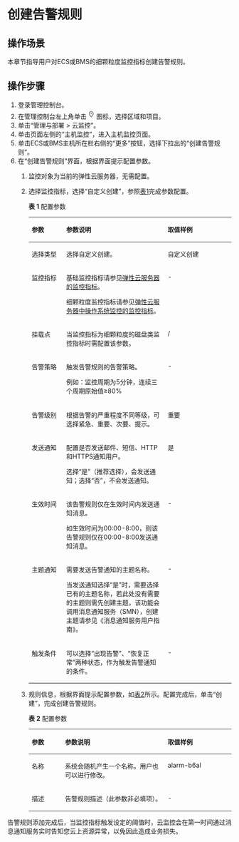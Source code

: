 # 创建告警规则<a name="ZH-CN_TOPIC_0093338830"></a>

## 操作场景<a name="section66211028816"></a>

本章节指导用户对ECS或BMS的细颗粒度监控指标创建告警规则。

## 操作步骤<a name="section1754824010510"></a>

1.  登录管理控制台。
2.  在管理控制台左上角单击![](figures/icon-region.png)图标，选择区域和项目。
3.  单击“管理与部署 \> 云监控”。
4.  单击页面左侧的“主机监控”，进入主机监控页面。
5.  单击ECS或BMS主机所在栏右侧的“更多”按钮，选择下拉出的“创建告警规则”。
6.  在“创建告警规则”界面，根据界面提示配置参数。
    1.  监控对象为当前的弹性云服务器，无需配置。
    2.  选择监控指标，选择“自定义创建”，参照[表1](#table4534051437)完成参数配置。

        **表 1**  配置参数

        <a name="table4534051437"></a>
        <table><thead align="left"><tr id="row3530951333"><th class="cellrowborder" valign="top" width="17%" id="mcps1.2.4.1.1"><p id="p1530851938"><a name="p1530851938"></a><a name="p1530851938"></a>参数</p>
        </th>
        <th class="cellrowborder" valign="top" width="50%" id="mcps1.2.4.1.2"><p id="p1530551132"><a name="p1530551132"></a><a name="p1530551132"></a>参数说明</p>
        </th>
        <th class="cellrowborder" valign="top" width="33%" id="mcps1.2.4.1.3"><p id="p1453016511319"><a name="p1453016511319"></a><a name="p1453016511319"></a>取值样例</p>
        </th>
        </tr>
        </thead>
        <tbody><tr id="row45306511317"><td class="cellrowborder" valign="top" width="17%" headers="mcps1.2.4.1.1 "><p id="p115301254316"><a name="p115301254316"></a><a name="p115301254316"></a>选择类型</p>
        </td>
        <td class="cellrowborder" valign="top" width="50%" headers="mcps1.2.4.1.2 "><p id="p145301056319"><a name="p145301056319"></a><a name="p145301056319"></a>选择自定义创建。</p>
        </td>
        <td class="cellrowborder" valign="top" width="33%" headers="mcps1.2.4.1.3 "><p id="p105301251131"><a name="p105301251131"></a><a name="p105301251131"></a>自定义创建</p>
        </td>
        </tr>
        <tr id="row45317514311"><td class="cellrowborder" valign="top" width="17%" headers="mcps1.2.4.1.1 "><p id="p125302519314"><a name="p125302519314"></a><a name="p125302519314"></a>监控指标</p>
        </td>
        <td class="cellrowborder" valign="top" width="50%" headers="mcps1.2.4.1.2 "><p id="p102320581117"><a name="p102320581117"></a><a name="p102320581117"></a>基础监控指标请参见<a href="弹性云服务器的监控指标.md">弹性云服务器的监控指标</a>。</p>
        <p id="p147161464587"><a name="p147161464587"></a><a name="p147161464587"></a>细颗粒度监控指标请参见<a href="弹性云服务器中操作系统监控的监控指标.md">弹性云服务器中操作系统监控的监控指标</a>。</p>
        </td>
        <td class="cellrowborder" valign="top" width="33%" headers="mcps1.2.4.1.3 "><p id="p7531105036"><a name="p7531105036"></a><a name="p7531105036"></a>-</p>
        </td>
        </tr>
        <tr id="row1915291221512"><td class="cellrowborder" valign="top" width="17%" headers="mcps1.2.4.1.1 "><p id="p1815311261513"><a name="p1815311261513"></a><a name="p1815311261513"></a>挂载点</p>
        </td>
        <td class="cellrowborder" valign="top" width="50%" headers="mcps1.2.4.1.2 "><p id="p1315371217159"><a name="p1315371217159"></a><a name="p1315371217159"></a>当监控指标为细颗粒度的磁盘类监控指标时需配置该参数。</p>
        </td>
        <td class="cellrowborder" valign="top" width="33%" headers="mcps1.2.4.1.3 "><p id="p6153112191516"><a name="p6153112191516"></a><a name="p6153112191516"></a>/</p>
        </td>
        </tr>
        <tr id="row71712813234"><td class="cellrowborder" valign="top" width="17%" headers="mcps1.2.4.1.1 "><p id="p9435204373719"><a name="p9435204373719"></a><a name="p9435204373719"></a>告警策略</p>
        </td>
        <td class="cellrowborder" valign="top" width="50%" headers="mcps1.2.4.1.2 "><p id="p2043584343715"><a name="p2043584343715"></a><a name="p2043584343715"></a>触发告警规则的告警策略。</p>
        <p id="p043712111488"><a name="p043712111488"></a><a name="p043712111488"></a>例如：监控周期为5分钟，连续三个周期原始值≥80%</p>
        </td>
        <td class="cellrowborder" valign="top" width="33%" headers="mcps1.2.4.1.3 "><p id="p54357432379"><a name="p54357432379"></a><a name="p54357432379"></a>-</p>
        </td>
        </tr>
        <tr id="row149545815518"><td class="cellrowborder" valign="top" width="17%" headers="mcps1.2.4.1.1 "><p id="p1195420845111"><a name="p1195420845111"></a><a name="p1195420845111"></a>告警级别</p>
        </td>
        <td class="cellrowborder" valign="top" width="50%" headers="mcps1.2.4.1.2 "><p id="p17956884516"><a name="p17956884516"></a><a name="p17956884516"></a>根据告警的严重程度不同等级，可选择紧急、重要、次要、提示。</p>
        </td>
        <td class="cellrowborder" valign="top" width="33%" headers="mcps1.2.4.1.3 "><p id="p8956389517"><a name="p8956389517"></a><a name="p8956389517"></a>重要</p>
        </td>
        </tr>
        <tr id="row14533185337"><td class="cellrowborder" valign="top" width="17%" headers="mcps1.2.4.1.1 "><p id="p05331451736"><a name="p05331451736"></a><a name="p05331451736"></a>发送通知</p>
        </td>
        <td class="cellrowborder" valign="top" width="50%" headers="mcps1.2.4.1.2 "><p id="p25331957319"><a name="p25331957319"></a><a name="p25331957319"></a>配置是否发送邮件、短信、HTTP和HTTPS通知用户。</p>
        <p id="p1118415399143"><a name="p1118415399143"></a><a name="p1118415399143"></a>选择“是”（推荐选择），会发送通知；选择“否”，不会发送通知。</p>
        </td>
        <td class="cellrowborder" valign="top" width="33%" headers="mcps1.2.4.1.3 "><p id="p10533353313"><a name="p10533353313"></a><a name="p10533353313"></a>是</p>
        </td>
        </tr>
        <tr id="row673731692516"><td class="cellrowborder" valign="top" width="17%" headers="mcps1.2.4.1.1 "><p id="p165875094913"><a name="p165875094913"></a><a name="p165875094913"></a>生效时间</p>
        </td>
        <td class="cellrowborder" valign="top" width="50%" headers="mcps1.2.4.1.2 "><p id="p7658165024912"><a name="p7658165024912"></a><a name="p7658165024912"></a>该告警规则仅在生效时间内发送通知消息。</p>
        <p id="p52121744532"><a name="p52121744532"></a><a name="p52121744532"></a>如生效时间为00:00-8:00，则该告警规则仅在00:00-8:00发送通知消息。</p>
        </td>
        <td class="cellrowborder" valign="top" width="33%" headers="mcps1.2.4.1.3 "><p id="p96581505499"><a name="p96581505499"></a><a name="p96581505499"></a>-</p>
        </td>
        </tr>
        <tr id="row115341653311"><td class="cellrowborder" valign="top" width="17%" headers="mcps1.2.4.1.1 "><p id="p65331051036"><a name="p65331051036"></a><a name="p65331051036"></a>主题通知</p>
        </td>
        <td class="cellrowborder" valign="top" width="50%" headers="mcps1.2.4.1.2 "><p id="p195331052311"><a name="p195331052311"></a><a name="p195331052311"></a>需要发送告警通知的主题名称。</p>
        <p id="p45331951433"><a name="p45331951433"></a><a name="p45331951433"></a>当发送通知选择“是”时，需要选择已有的主题名称，若此处没有需要的主题则需先创建主题，该功能会调用消息通知服务（SMN），创建主题请参见《消息通知服务用户指南》。</p>
        </td>
        <td class="cellrowborder" valign="top" width="33%" headers="mcps1.2.4.1.3 "><p id="p5534552312"><a name="p5534552312"></a><a name="p5534552312"></a>-</p>
        </td>
        </tr>
        <tr id="row17534558319"><td class="cellrowborder" valign="top" width="17%" headers="mcps1.2.4.1.1 "><p id="p1953418515316"><a name="p1953418515316"></a><a name="p1953418515316"></a>触发条件</p>
        </td>
        <td class="cellrowborder" valign="top" width="50%" headers="mcps1.2.4.1.2 "><p id="p353475732"><a name="p353475732"></a><a name="p353475732"></a>可以选择“出现告警”、“恢复正常”两种状态，作为触发告警通知的条件。</p>
        </td>
        <td class="cellrowborder" valign="top" width="33%" headers="mcps1.2.4.1.3 "><p id="p1534455310"><a name="p1534455310"></a><a name="p1534455310"></a>-</p>
        </td>
        </tr>
        </tbody>
        </table>

    3.  规则信息，根据界面提示配置参数，如[表2](#table10391431667)所示。配置完成后，单击“创建”，完成创建告警规则。

        **表 2**  配置参数

        <a name="table10391431667"></a>
        <table><thead align="left"><tr id="row133921438611"><th class="cellrowborder" valign="top" width="16.42%" id="mcps1.2.4.1.1"><p id="p0393231567"><a name="p0393231567"></a><a name="p0393231567"></a>参数</p>
        </th>
        <th class="cellrowborder" valign="top" width="50.62%" id="mcps1.2.4.1.2"><p id="p1393631469"><a name="p1393631469"></a><a name="p1393631469"></a>参数说明</p>
        </th>
        <th class="cellrowborder" valign="top" width="32.96%" id="mcps1.2.4.1.3"><p id="p1839353567"><a name="p1839353567"></a><a name="p1839353567"></a>取值样例</p>
        </th>
        </tr>
        </thead>
        <tbody><tr id="row3396331612"><td class="cellrowborder" valign="top" width="16.42%" headers="mcps1.2.4.1.1 "><p id="p63961231563"><a name="p63961231563"></a><a name="p63961231563"></a>名称</p>
        </td>
        <td class="cellrowborder" valign="top" width="50.62%" headers="mcps1.2.4.1.2 "><p id="p839633762"><a name="p839633762"></a><a name="p839633762"></a>系统会随机产生一个名称，用户也可以进行修改。</p>
        </td>
        <td class="cellrowborder" valign="top" width="32.96%" headers="mcps1.2.4.1.3 "><p id="p133967310614"><a name="p133967310614"></a><a name="p133967310614"></a>alarm-b6al</p>
        </td>
        </tr>
        <tr id="row1739693467"><td class="cellrowborder" valign="top" width="16.42%" headers="mcps1.2.4.1.1 "><p id="p6396938611"><a name="p6396938611"></a><a name="p6396938611"></a>描述</p>
        </td>
        <td class="cellrowborder" valign="top" width="50.62%" headers="mcps1.2.4.1.2 "><p id="p1739653463"><a name="p1739653463"></a><a name="p1739653463"></a>告警规则描述（此参数非必填项）。</p>
        </td>
        <td class="cellrowborder" valign="top" width="32.96%" headers="mcps1.2.4.1.3 "><p id="p13979316618"><a name="p13979316618"></a><a name="p13979316618"></a>-</p>
        </td>
        </tr>
        </tbody>
        </table>



告警规则添加完成后，当监控指标触发设定的阈值时，云监控会在第一时间通过消息通知服务实时告知您云上资源异常，以免因此造成业务损失。

